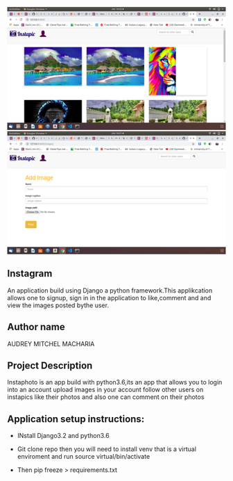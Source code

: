 ![pic](./static/mbele.png)
![pic](./static/katikati.png)



## Instagram
An application build using Django a python framework.This applikcation allows one to signup, sign in in the application to like,comment and and view the images posted bythe user.

## Author name
AUDREY MITCHEL MACHARIA

## Project Description
Instaphoto  is an app build with python3.6,its an app that allows you to login into an account upload images in your
account follow other users on instapics  like their photos and also one can comment on their photos


## Application setup instructions:
- INstall Django3.2 and python3.6

- Git clone repo then you will need to install venv that is a  virtual enviroment and run source virtual/bin/activate

- Then pip freeze > requirements.txt